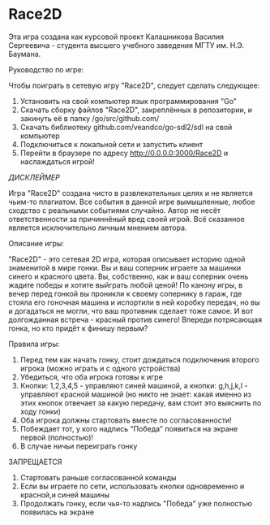 # Race2D
Эта игра создана как курсовой проект Калашникова Василия Сергеевича - студента высшего учебного заведения МГТУ им. Н.Э. Баумана.

Руководство по игре:

Чтобы поиграть в сетевую игру "Race2D", следует сделать следующее:
1. Установить на свой компьютер язык программирования "Go"
2. Скачать сборку файлов "Race2D", закреплённых в репозитории, и закинуть её в папку /go/src/github.com/
3. Скачать библиотеку github.com/veandco/go-sdl2/sdl на свой компьютер
4. Подключиться к локальной сети и запустить клиент
5. Перейти в браузере по адресу http://0.0.0.0:3000/Race2D и наслаждаться игрой! 

*ДИСКЛЕЙМЕР*

Игра "Race2D" создана чисто в развлекательных целях и не является чьим-то плагиатом. Все события в данной игре вымышленные, любое сходство с реальными событиями случайно. Автор не несёт ответственности за причиннёный вред своей игрой. Всё сказанное является исключительно личным мнением автора.


Описание игры:

"Race2D" - это сетевая 2D игра, которая описывает историю одной знаменитой в мире гонки. Вы и ваш соперник играете за машинки синего и красного цвета. Вы, собственно, как и ваш соперник очень жадите победы и хотите выйграть любой ценой! По канону игры, в вечер перед гонкой вы проникли к своему сопернику в гараж, где стояла его гоночная машина и испортили в ней коробку передач, но вы и догадаться не могли, что ваш противник сделает тоже самое. И вот долгожданная встреча - красный против синего! Впереди потрясающая гонка, но кто придёт к финишу первым?

Правила игры:
1. Перед тем как начать гонку, стоит дождаться подключения второго игрока (можно играть и с одного устройства)
2. Убедиться, что оба игрока готовы к игре
3. Кнопки: 1,2,3,4,5 - управляют синей машиной, а кнопки: g,h,j,k,l - управляют красной машиной (но никто не знает: какая именно из этих кнопок отвечает за какую передачу, вам стоит это выяснить по ходу гонки) 
4. Оба игрока должны стартовать вместе по согласованности!
5. Побеждает тот, у кого надпись "Победа" появиться на экране первой (полностью)!
6. В случае ничьи переиграть гонку

ЗАПРЕЩАЕТСЯ
1. Стартовать раньше согласованной команды
2. Если вы играете по сети, использовать кнопки одновременно и красной,и синей машины
3. Продолжать гонку, если чья-то надпись "Победа" уже полностью появилась на экране
